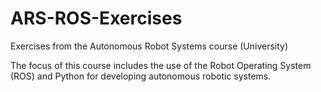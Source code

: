 # ARS-ROS-Exercises
Exercises from the Autonomous Robot Systems course (University)

The focus of this course includes the use of the Robot Operating System (ROS) and Python for developing autonomous robotic systems.
